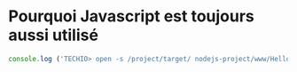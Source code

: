 # Pourquoi Javascript est toujours aussi utilisé

``` javascript runnable
console.log ('TECHIO> open -s /project/target/ nodejs-project/www/HelloWord.html');
```

